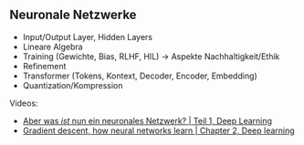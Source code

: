 ## Neuronale Netzwerke

- Input/Output Layer, Hidden Layers
- Lineare Algebra
- Training (Gewichte, Bias, RLHF, HIL) -> Aspekte Nachhaltigkeit/Ethik
- Refinement
- Transformer (Tokens, Kontext, Decoder, Encoder, Embedding)
- Quantization/Kompression

Videos:

- [Aber was *ist* nun ein neuronales Netzwerk? | Teil 1, Deep Learning](https://www.youtube.com/watch?v=aircAruvnKk)
- [Gradient descent, how neural networks learn | Chapter 2, Deep learning](https://www.youtube.com/watch?v=IHZwWFHWa-w)